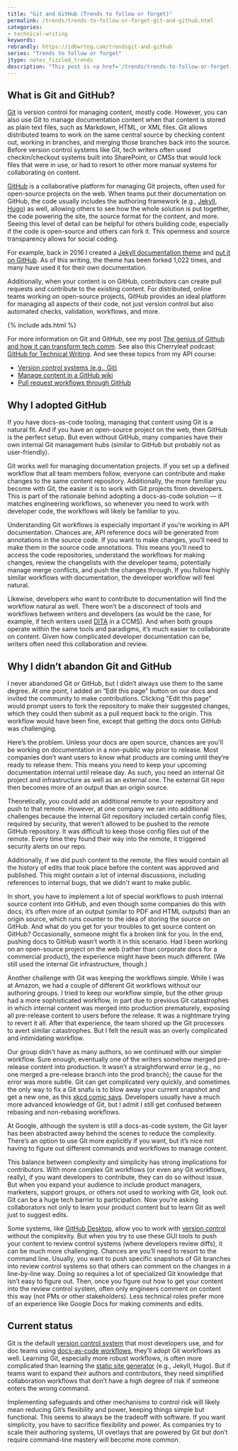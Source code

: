 ```yaml
---
title: "Git and GitHub (Trends to follow or forget)"
permalink: /trends/trends-to-follow-or-forget-git-and-github.html
categories:
- technical-writing
keywords:
rebrandly: https://idbwrtng.com/trendsgit-and-github
series: "Trends to follow or forget"
jtype: notes_fizzled_trends
description: "This post is <a href='/trends/trends-to-follow-or-forget-intro.html'>part of a series</a> that explores tech comm trends that I've either followed or forgotten, and why. The overall goal is to better understand the reasons that drive trend adoption or abandonment in my personal career. This post focuses on Git and GitHub."
---
```


## What is Git and GitHub?

[Git](https://git-scm.com/) is version control for managing content, mostly code. However, you can also use Git to manage documentation content when that content is stored as plain text files, such as Markdown, HTML, or XML files. Git allows distributed teams to work on the same central source by checking content out, working in branches, and merging those branches back into the source. Before version control systems like Git, tech writers often used checkin/checkout systems built into SharePoint, or CMSs that would lock files that were in use, or had to resort to other more manual systems for collaborating on content.

[GitHub](https://github.com) is a collaborative platform for managing Git projects, often used for open-source projects on the web. When teams put their documentation on GitHub, the code usually includes the authoring framework (e.g., [Jekyll](https://jekyllrb.com), [Hugo](https://gohugo.io/)) as well, allowing others to see how the whole solution is put together, the code powering the site, the source format for the content, and more. Seeing this level of detail can be helpful for others building code, especially if the code is open-source and others can fork it. This openness and source transparency allows for social coding.

For example, back in 2016 I created a [Jekyll documentation theme](https://idratherbewriting.com/documentation-theme-jekyll/) and [put it on GitHub](https://github.com/tomjoht/documentation-theme-jekyll). As of this writing, the theme has been forked 1,022 times, and many have used it for their own documentation.

Additionally, when your content is on GitHub, contributors can create pull requests and contribute to the existing content. For distributed, online teams working on open-source projects, GitHub provides an ideal platform for managing all aspects of their code, not just version control but also automated checks, validation, workflows, and more.

{% include ads.html %}

For more information on Git and GitHub, see my post [The genius of Github and how it can transform tech comm](/2015/02/18/the-genius-of-github/). See also this Cherryleaf podcast: [GitHub for Technical Writing](https://cherryleaf.podbean.com/e/122-github-for-technical-writing/). And see these topics from my API course:

* [Version control systems (e.g., Git)](/learnapidoc/pubapis_version_control.html)
* [Manage content in a GitHub wiki](/learnapidoc/pubapis_github_wikis.html)
* [Pull request workflows through GitHub](/learnapidoc/pubapis_github_pull_requests.html)

## Why I adopted GitHub

If you have docs-as-code tooling, managing that content using Git is a natural fit. And if you have an open-source project on the web, then GitHub is the perfect setup. But even without GitHub, many companies have their own internal Git management hubs (similar to GitHub but probably not as user-friendly).

Git works well for managing documentation projects. If you set up a defined workflow that all team members follow, everyone can contribute and make changes to the same content repository. Additionally, the more familiar you become with Git, the easier it is to work with Git projects from developers. This is part of the rationale behind adopting a docs-as-code solution &mdash; it matches engineering workflows, so whenever you need to work with developer code, the workflows will likely be familiar to you.

Understanding Git workflows is especially important if you’re working in API documentation. Chances are, API reference docs will be generated from annotations in the source code. If you want to make changes, you’ll need to make them in the source code annotations. This means you’ll need to access the code repositories, understand the workflows for making changes, review the changelists with the developer teams, potentially manage merge conflicts, and push the changes through. If you follow highly similar workflows with documentation, the developer workflow will feel natural.

Likewise, developers who want to contribute to documentation will find the workflow natural as well. There won’t be a disconnect of tools and workflows between writers and developers (as would be the case, for example, if tech writers used [DITA](/trends/trends-to-follow-or-forget-dita.html) in a CCMS). And when both groups operate within the same tools and paradigms, it’s much easier to collaborate on content. Given how complicated developer documentation can be, writers often need this collaboration and review.

## Why I didn’t abandon Git and GitHub

I never abandoned Git or GitHub, but I didn’t always use them to the same degree. At one point, I added an “Edit this page” button on our docs and invited the community to make contributions. Clicking "Edit this page" would prompt users to fork the repository to make their suggested changes, which they could then submit as a pull request back to the origin. This workflow would have been fine, except that getting the docs onto GitHub was challenging.

Here’s the problem. Unless your docs are open source, chances are you'll be working on documentation in a non-public way prior to release. Most companies don’t want users to know what products are coming until they’re ready to release them. This means you need to keep your upcoming documentation internal until release day. As such, you need an internal Git project and infrastructure as well as an external one. The external Git repo then becomes more of an output than an origin source.

Theoretically, you could add an additional remote to your repository and push to that remote. However, at one company we ran into additional challenges because the internal Git repository included certain config files, required by security, that weren’t allowed to be pushed to the remote GitHub repository. It was difficult to keep those config files out of the remote. Every time they found their way into the remote, it triggered security alerts on our repo.

Additionally, if we did push content to the remote, the files would contain all the history of edits that took place before the content was approved and published. This might contain a lot of internal discussions, including references to internal bugs, that we didn't want to make public.

In short, you have to implement a lot of special workflows to push internal source content into GitHub, and even though some companies do this with docs, it’s often more of an output (similar to PDF and HTML outputs) than an origin source, which runs counter to the idea of storing the source on GitHub. And what do you get for your troubles to get source content on GitHub? Occasionally, someone might fix a broken link for you. In the end, pushing docs to GitHub wasn’t worth it in this scenario. Had I been working on an open-source project on the web (rather than corporate docs for a commercial product), the experience might have been much different. (We still used the internal Git infrastructure, though.)

Another challenge with Git was keeping the workflows simple. While I was at Amazon, we had a couple of different Git workflows without our authoring groups. I tried to keep our workflow simple, but the other group had a more sophisticated workflow, in part due to previous Git catastrophes in which internal content was merged into production prematurely, exposing all pre-release content to users before the release. It was a nightmare trying to revert it all. After that experience, the team shored up the Git processes to avert similar catastrophes. But I felt the result was an overly complicated and intimidating workflow.

Our group didn’t have as many authors, so we continued with our simpler workflow. Sure enough, eventually one of the writers somehow merged pre-release content into production. It wasn’t a straightforward error (e.g., no one merged a pre-release branch into the prod branch); the cause for the error was more subtle. Git can get complicated very quickly, and sometimes the only way to fix a Git snafu is to blow away your current snapshot and get a new one, as this [xkcd comic says](https://xkcd.com/1597/). Developers usually have a much more advanced knowledge of Git, but I admit I still get confused between rebasing and non-rebasing workflows.

At Google, although the system is still a docs-as-code system, the Git layer has been abstracted away behind the scenes to reduce the complexity. There’s an option to use Git more explicitly if you want, but it’s nice not having to figure out different commands and workflows to manage content.

This balance between complexity and simplicity has strong implications for contributors. With more complex Git workflows (or even any Git workflows, really), if you want developers to contribute, they can do so without issue. But when you expand your audience to include product managers, marketers, support groups, or others not used to working with Git, look out. Git can be a huge tech barrier to participation. Now you’re asking collaborators not only to learn your product content but to learn Git as well just to suggest edits.

Some systems, like [GitHub Desktop](/learnapidoc/pubapis_github_desktop_client.html), allow you to work with [version control](/learnapidoc/pubapis_version_control.html) without the complexity. But when you try to use these GUI tools to push your content to review control systems (where developers review diffs), it can be much more challenging. Chances are you’ll need to resort to the command line. Usually, you want to push specific snapshots of Git branches into review control systems so that others can comment on the changes in a line-by-line way. Doing so requires a lot of specialized Git knowledge that isn’t easy to figure out. Then, once you figure out how to get your content into the review control system, often only engineers comment on content this way (not PMs or other stakeholders). Less technical roles prefer more of an experience like Google Docs for making comments and edits.

## Current status

Git is the default [version control system](/learnapidoc/pubapis_version_control.html) that most developers use, and for doc teams using [docs-as-code workflows](/learnapidoc/pubapis_docs_as_code.html), they’ll adopt Git workflows as well. Learning Git, especially more robust workflows, is often more complicated than learning the [static site generator](/learnapidoc/pubapis_static_site_generators.html) (e.g., Jekyll, Hugo). But if teams want to expand their authors and contributors, they need simplified collaboration workflows that don’t have a high degree of risk if someone enters the wrong command.

Implementing safeguards and other mechanisms to control risk will likely mean reducing Git’s flexibility and power, keeping things simple but functional. This seems to always be the tradeoff with software. If you want simplicity, you have to sacrifice flexibility and power. As companies try to scale their authoring systems, UI overlays that are powered by Git but don’t require command-line mastery will become more common.
